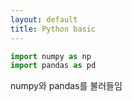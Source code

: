 ```yaml
---
layout: default
title: Python basic
---
```


```python
import numpy as np
import pandas as pd
```
numpy와 pandas를 불러들임

